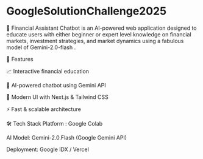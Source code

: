 # GoogleSolutionChallenge2025

🚀 Financial Assistant Chatbot is an AI-powered web application designed to educate users with either beginner or expert level knowledge on financial markets, investment strategies, and market dynamics using a fabulous model of Gemini-2.0-flash .

🌟 Features

📈 Interactive financial education

🤖 AI-powered chatbot using Gemini API

🎨 Modern UI with Next.js & Tailwind CSS

⚡ Fast & scalable architecture

🛠 Tech Stack
Platform : Google Colab

AI Model: Gemini-2.0.Flash (Google Gemini API)

Deployment: Google IDX / Vercel
